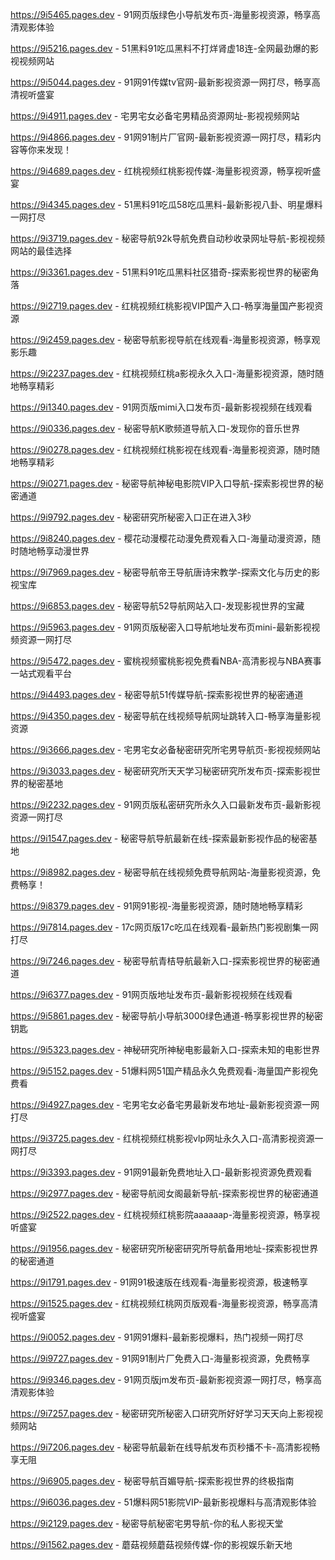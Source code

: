 
https://9i5465.pages.dev - 91网页版绿色小导航发布页-海量影视资源，畅享高清观影体验

https://9i5216.pages.dev - 51黑料91吃瓜黑料不打烊肾虚18连-全网最劲爆的影视视频网站

https://9i5044.pages.dev - 91网91传媒tv官网-最新影视资源一网打尽，畅享高清视听盛宴

https://9i4911.pages.dev - 宅男宅女必备宅男精品资源网址-影视视频网站

https://9i4866.pages.dev - 91网91制片厂官网-最新影视资源一网打尽，精彩内容等你来发现！

https://9i4689.pages.dev - 红桃视频红桃影视传媒-海量影视资源，畅享视听盛宴

https://9i4345.pages.dev - 51黑料91吃瓜58吃瓜黑料-最新影视八卦、明星爆料一网打尽

https://9i3719.pages.dev - 秘密导航92k导航免费自动秒收录网址导航-影视视频网站的最佳选择

https://9i3361.pages.dev - 51黑料91吃瓜黑料社区猎奇-探索影视世界的秘密角落

https://9i2719.pages.dev - 红桃视频红桃影视VIP国产入口-畅享海量国产影视资源

https://9i2459.pages.dev - 秘密导航影视导航在线观看-海量影视资源，畅享观影乐趣

https://9i2237.pages.dev - 红桃视频红桃a影视永久入口-海量影视资源，随时随地畅享精彩

https://9i1340.pages.dev - 91网页版mimi入口发布页-最新影视视频在线观看

https://9i0336.pages.dev - 秘密导航K歌频道导航入口-发现你的音乐世界

https://9i0278.pages.dev - 红桃视频红桃影视在线观看-海量影视资源，随时随地畅享精彩

https://9i0271.pages.dev - 秘密导航神秘电影院VIP入口导航-探索影视世界的秘密通道

https://9i9792.pages.dev - 秘密研究所秘密入口正在进入3秒

https://9i8240.pages.dev - 樱花动漫樱花动漫免费观看入口-海量动漫资源，随时随地畅享动漫世界

https://9i7969.pages.dev - 秘密导航帝王导航唐诗宋教学-探索文化与历史的影视宝库

https://9i6853.pages.dev - 秘密导航52导航网站入口-发现影视世界的宝藏

https://9i5963.pages.dev - 91网页版秘密入口导航地址发布页mini-最新影视视频资源一网打尽

https://9i5472.pages.dev - 蜜桃视频蜜桃影视免费看NBA-高清影视与NBA赛事一站式观看平台

https://9i4493.pages.dev - 秘密导航51传媒导航-探索影视世界的秘密通道

https://9i4350.pages.dev - 秘密导航在线视频导航网址跳转入口-畅享海量影视资源

https://9i3666.pages.dev - 宅男宅女必备秘密研究所宅男导航页-影视视频网站

https://9i3033.pages.dev - 秘密研究所天天学习秘密研究所发布页-探索影视世界的秘密基地

https://9i2232.pages.dev - 91网页版私密研究所永久入口最新发布页-最新影视资源一网打尽

https://9i1547.pages.dev - 秘密导航导航最新在线-探索最新影视作品的秘密基地

https://9i8982.pages.dev - 秘密导航在线视频免费导航网站-海量影视资源，免费畅享！

https://9i8379.pages.dev - 91网91影视-海量影视资源，随时随地畅享精彩

https://9i7814.pages.dev - 17c网页版17c吃瓜在线观看-最新热门影视剧集一网打尽

https://9i7246.pages.dev - 秘密导航青桔导航最新入口-探索影视世界的秘密通道

https://9i6377.pages.dev - 91网页版地址发布页-最新影视视频在线观看

https://9i5861.pages.dev - 秘密导航小导航3000绿色通道-畅享影视世界的秘密钥匙

https://9i5323.pages.dev - 神秘研究所神秘电影最新入口-探索未知的电影世界

https://9i5152.pages.dev - 51爆料网51国产精品永久免费观看-海量国产影视免费看

https://9i4927.pages.dev - 宅男宅女必备宅男最新发布地址-最新影视资源一网打尽

https://9i3725.pages.dev - 红桃视频红桃影视vlp网址永久入口-高清影视资源一网打尽

https://9i3393.pages.dev - 91网91最新免费地址入口-最新影视资源免费观看

https://9i2977.pages.dev - 秘密导航阅女阁最新导航-探索影视世界的秘密通道

https://9i2522.pages.dev - 红桃视频红桃影院aaaaaap-海量影视资源，畅享视听盛宴

https://9i1956.pages.dev - 秘密研究所秘密研究所导航备用地址-探索影视世界的秘密通道

https://9i1791.pages.dev - 91网91极速版在线观看-海量影视资源，极速畅享

https://9i1525.pages.dev - 红桃视频红桃网页版观看-海量影视资源，畅享高清视听盛宴

https://9i0052.pages.dev - 91网91爆料-最新影视爆料，热门视频一网打尽

https://9i9727.pages.dev - 91网91制片厂免费入口-海量影视资源，免费畅享

https://9i9346.pages.dev - 91网页版jm发布页-最新影视资源一网打尽，畅享高清观影体验

https://9i7257.pages.dev - 秘密研究所秘密入口研究所好好学习天天向上影视视频网站

https://9i7206.pages.dev - 秘密导航最新在线导航发布页秒播不卡-高清影视畅享无阻

https://9i6905.pages.dev - 秘密导航百媚导航-探索影视世界的终极指南

https://9i6036.pages.dev - 51爆料网51影院VIP-最新影视爆料与高清观影体验

https://9i2129.pages.dev - 秘密导航秘密宅男导航-你的私人影视天堂

https://9i1562.pages.dev - 蘑菇视频蘑菇视频传媒-你的影视娱乐新天地
